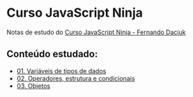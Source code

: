 # Curso JavaScript Ninja

Notas de estudo do [Curso JavaScript Ninja - Fernando Daciuk](http://blog.da2k.com.br/curso-javascript-ninja/)

## Conteúdo estudado:

- [01. Variáveis de tipos de dados](https://github.com/olucianonet/curso-javascript-ninja/tree/01-variaveis-e-tipos-de-dados)
- [02. Operadores, estrutura e condicionais](https://github.com/olucianonet/curso-javascript-ninja/tree/02-operadores-estrutura-e-condicionais)
- [03. Objetos](https://github.com/olucianonet/curso-javascript-ninja/tree/03-objetos)
 